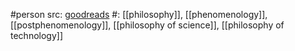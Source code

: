 #person 
src: [goodreads](https://www.goodreads.com/author/show/11035.Don_Ihde) 
#: [[philosophy]], [[phenomenology]], [[postphenomenology]], [[philosophy of science]], [[philosophy of technology]] 

